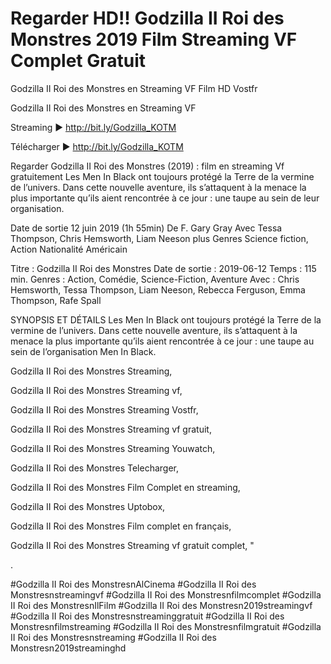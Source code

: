 # Regarder HD!! Godzilla II Roi des Monstres 2019 Film Streaming VF Complet Gratuit
Godzilla II Roi des Monstres en Streaming VF Film HD Vostfr

Godzilla II Roi des Monstres en Streaming VF

Streaming ► http://bit.ly/Godzilla_KOTM

Télécharger ► http://bit.ly/Godzilla_KOTM

Regarder Godzilla II Roi des Monstres (2019) : film en streaming Vf gratuitement Les Men In Black ont toujours protégé la Terre de la vermine de l’univers. Dans cette nouvelle aventure, ils s’attaquent à la menace la plus importante qu’ils aient rencontrée à ce jour : une taupe au sein de leur organisation.

Date de sortie 12 juin 2019 (1h 55min) De F. Gary Gray Avec Tessa Thompson, Chris Hemsworth, Liam Neeson plus Genres Science fiction, Action Nationalité Américain

Titre : Godzilla II Roi des Monstres Date de sortie : 2019-06-12 Temps : 115 min. Genres : Action, Comédie, Science-Fiction, Aventure Avec : Chris Hemsworth, Tessa Thompson, Liam Neeson, Rebecca Ferguson, Emma Thompson, Rafe Spall

SYNOPSIS ET DÉTAILS Les Men In Black ont toujours protégé la Terre de la vermine de l’univers. Dans cette nouvelle aventure, ils s’attaquent à la menace la plus importante qu’ils aient rencontrée à ce jour : une taupe au sein de l’organisation Men In Black.

Godzilla II Roi des Monstres Streaming,

Godzilla II Roi des Monstres Streaming vf,

Godzilla II Roi des Monstres Streaming Vostfr,

Godzilla II Roi des Monstres Streaming vf gratuit,

Godzilla II Roi des Monstres Streaming Youwatch,

Godzilla II Roi des Monstres Telecharger,

Godzilla II Roi des Monstres Film Complet en streaming,

Godzilla II Roi des Monstres Uptobox,

Godzilla II Roi des Monstres Film complet en français,

Godzilla II Roi des Monstres Streaming vf gratuit complet, "

.

#Godzilla II Roi des MonstresnAlCinema #Godzilla II Roi des Monstresnstreamingvf #Godzilla II Roi des Monstresnfilmcomplet #Godzilla II Roi des MonstresnIlFilm #Godzilla II Roi des Monstresn2019streamingvf #Godzilla II Roi des Monstresnstreaminggratuit #Godzilla II Roi des Monstresnfilmstreaming #Godzilla II Roi des Monstresnfilmgratuit #Godzilla II Roi des Monstresnstreaming #Godzilla II Roi des Monstresn2019streaminghd
